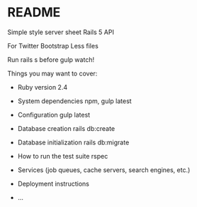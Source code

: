 # README
Simple style server sheet Rails 5 API

For Twitter Bootstrap Less files

Run rails s before  gulp watch!

Things you may want to cover:

* Ruby version 2.4

* System dependencies npm, gulp latest

* Configuration gulp latest

* Database creation rails db:create

* Database initialization rails db:migrate

* How to run the test suite rspec

* Services (job queues, cache servers, search engines, etc.)

* Deployment instructions

* ...
